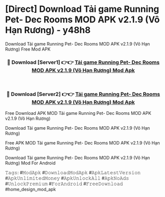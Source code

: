 # [Direct] Download Tải game Running Pet- Dec Rooms MOD APK v2.1.9 (Vô Hạn Rương) - y48h8
Download Tải game Running Pet- Dec Rooms MOD APK v2.1.9 (Vô Hạn Rương) Free Mod APK

<div align="center">
<h3>🔴 Download [Server1] 👉👉 <a href="https://apk-comot.site?title=Tải_game_Running_Pet-_Dec_Rooms_MOD_APK_v2.1.9_(Vô_Hạn_Rương)">Tải game Running Pet- Dec Rooms MOD APK v2.1.9 (Vô Hạn Rương) Mod Apk</a></h3><br>

<h3>🔴 Download [Server2] 👉👉 <a href="https://apk-comot.site?title=Tải_game_Running_Pet-_Dec_Rooms_MOD_APK_v2.1.9_(Vô_Hạn_Rương)">Tải game Running Pet- Dec Rooms MOD APK v2.1.9 (Vô Hạn Rương) Mod Apk</a></h3>
</div>


Free Download APK MOD Tải game Running Pet- Dec Rooms MOD APK v2.1.9 (Vô Hạn Rương)

Download Tải game Running Pet- Dec Rooms MOD APK v2.1.9 (Vô Hạn Rương) 

Free APK MOD Tải game Running Pet- Dec Rooms MOD APK v2.1.9 (Vô Hạn Rương) 

Download Tải game Running Pet- Dec Rooms MOD APK v2.1.9 (Vô Hạn Rương) Mod For Android

𝚃𝚊𝚐𝚜: #𝙼𝚘𝚍𝙰𝚙𝚔 #𝙳𝚘𝚠𝚗𝚕𝚘𝚊𝚍𝙼𝚘𝚍𝙰𝚙𝚔 #𝙰𝚙𝚔𝙻𝚊𝚝𝚎𝚜𝚝𝚅𝚎𝚛𝚜𝚒𝚘𝚗 #𝙰𝚙𝚔𝚄𝚗𝚕𝚒𝚖𝚒𝚝𝚎𝚍𝙼𝚘𝚗𝚎𝚢 #𝙰𝚙𝚔𝚄𝚗𝚕𝚘𝚌𝚔𝙰𝚕𝚕 #𝙰𝚙𝚔𝙽𝚘𝙰𝚍𝚜 #𝚄𝚗𝚕𝚘𝚌𝚔𝙿𝚛𝚎𝚖𝚒𝚞𝚖 #𝙵𝚘𝚛𝙰𝚗𝚍𝚛𝚘𝚒𝚍 #𝙵𝚛𝚎𝚎𝙳𝚘𝚠𝚗𝚕𝚘𝚊𝚍 #home_design_mod_apk